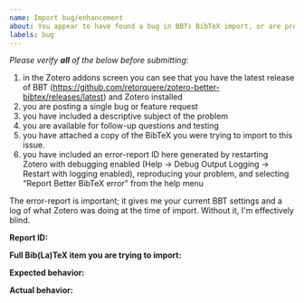 ```yaml
---
name: Import bug/enhancement
about: You appear to have found a bug in BBTs BibTeX import, or are proposing an enhancement to the import
labels: bug
---
```


*Please verify **all** of the below before submitting*:

1. in the Zotero addons screen you can see that you have the latest release of BBT (https://github.com/retorquere/zotero-better-bibtex/releases/latest) and Zotero installed
2. you are posting a single bug or feature request
3. you have included a descriptive subject of the problem
4. you are available for follow-up questions and testing
5. you have attached a copy of the BibTeX you were trying to import to this issue.
6. you have included an error-report ID here generated by restarting Zotero with debugging enabled (Help -> Debug Output Logging -> Restart with logging enabled), reproducing your problem, and selecting "Report Better BibTeX error" from the help menu

The error-report is important; it gives me your current BBT settings and a log of what Zotero was doing at the time of import. Without it, I'm effectively blind.

**Report ID:**

**Full Bib(La)TeX item you are trying to import:**

**Expected behavior:**

**Actual behavior:**

